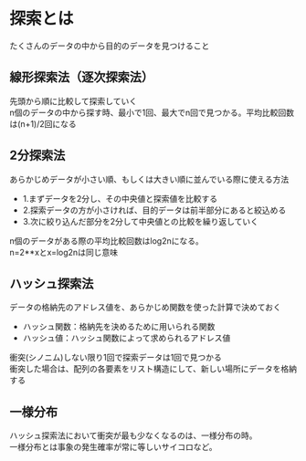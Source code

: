 # 探索とは
たくさんのデータの中から目的のデータを見つけること

## 線形探索法（逐次探索法）
先頭から順に比較して探索していく  
n個のデータの中から探す時、最小で1回、最大でn回で見つかる。平均比較回数は(n+1)/2回になる

## 2分探索法
あらかじめデータが小さい順、もしくは大きい順に並んでいる際に使える方法  
 - 1.まずデータを2分し、その中央値と探索値を比較する
 - 2.探索データの方が小さければ、目的データは前半部分にあると絞込める
 - 3.次に絞り込んだ部分を2分して中央値との比較を繰り返していく

n個のデータがある際の平均比較回数はlog2nになる。  
n=2**xとx=log2nは同じ意味

## ハッシュ探索法
データの格納先のアドレス値を、あらかじめ関数を使った計算で決めておく  
 - ハッシュ関数：格納先を決めるために用いられる関数
 - ハッシュ値：ハッシュ関数によって求められるアドレス値

衝突(シノニム)しない限り1回で探索データは1回で見つかる  
衝突した場合は、配列の各要素をリスト構造にして、新しい場所にデータを格納する

## 一様分布
ハッシュ探索法において衝突が最も少なくなるのは、一様分布の時。  
一様分布とは事象の発生確率が常に等しいサイコロなど。

